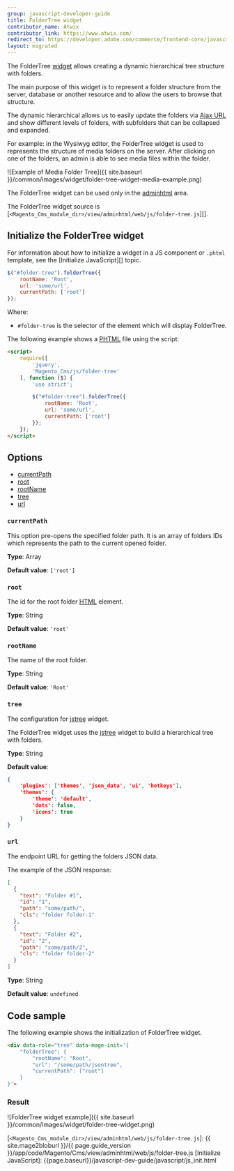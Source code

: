 ```yaml
---
group: javascript-developer-guide
title: FolderTree widget
contributor_name: Atwix
contributor_link: https://www.atwix.com/
redirect_to: https://developer.adobe.com/commerce/frontend-core/javascript/jquery-widgets/folder-tree/
layout: migrated
---
```


The FolderTree [widget](https://glossary.magento.com/widget/) allows creating a dynamic hierarchical tree structure with folders.

The main purpose of this widget is to represent a folder structure from the server, database or another resource and to allow the users to browse that structure.

The dynamic hierarchical allows us to easily update the folders via [Ajax URL](#url) and show different levels of folders, with subfolders that can be collapsed and expanded.

For example: in the Wysiwyg editor, the FolderTree widget is used to represents the structure of media folders on the server. After clicking on one of the folders, an admin is able to see media files within the folder.

![Example of Media Folder Tree]({{ site.baseurl }}/common/images/widget/folder-tree-widget-media-example.png)

The FolderTree widget can be used only in the [adminhtml](https://glossary.magento.com/adminhtml) area.

The FolderTree widget source is [`<Magento_Cms_module_dir>/view/adminhtml/web/js/folder-tree.js`][].

## Initialize the FolderTree widget

For information about how to initialize a widget in a JS component or `.phtml` template, see the [Initialize JavaScript][] topic.

```javascript
$("#folder-tree").folderTree({
    rootName: 'Root',
    url: 'some/url',
    currentPath: ['root']
});
```

Where:

-  `#folder-tree` is the selector of the element which will display FolderTree.

The following example shows a [PHTML](https://glossary.magento.com/phtml) file using the script:

```html
<script>
    require([
        'jquery',
        'Magento_Cms/js/folder-tree'
    ], function ($) {
        'use strict';

        $("#folder-tree").folderTree({
            rootName: 'Root',
            url: 'some/url',
            currentPath: ['root']
        });
    });
</script>
```

## Options

-  [currentPath](#currentpath)
-  [root](#root)
-  [rootName](#rootname)
-  [tree](#tree)
-  [url](#url)

### `currentPath`

This option pre-opens the specified folder path. It is an array of folders IDs which represents the path to the current opened folder.

**Type**: Array

**Default value**: `['root']`

### `root`

The id for the root folder [HTML](https://glossary.magento.com/html) element.

**Type**: String

**Default value**: `'root'`

### `rootName`

The name of the root folder.

**Type**: String

**Default value**: `'Root'`

### `tree`

The configuration for [jstree](https://www.jstree.com) widget.

The FolderTree widget uses the [jstree](https://www.jstree.com) widget to build a hierarchical tree with folders.

**Type**: String

**Default value**:

```json
{
    'plugins': ['themes', 'json_data', 'ui', 'hotkeys'],
    'themes': {
        'theme': 'default',
        'dots': false,
        'icons': true
    }
}
```

### `url`

The endpoint URL for getting the folders JSON data.

The example of the JSON response:

```json
[
  {
    "text": "Folder #1",
    "id": "1",
    "path": "some/path/",
    "cls": "folder folder-1"
  },
  {
    "text": "Folder #2",
    "id": "2",
    "path": "some/path/2",
    "cls": "folder folder-2"
  }
]
```

**Type**: String

**Default value**: `undefined`

## Code sample

The following example shows the initialization of FolderTree widget.

```html
<div data-role="tree" data-mage-init='{
    "folderTree": {
        "rootName": "Root",
        "url": "/some/path/jsontree",
        "currentPath": ["root"]
    }
}'>
```

### Result

![FolderTree widget example]({{ site.baseurl }}/common/images/widget/folder-tree-widget.png)

<!-- Link Definitions -->
[`<Magento_Cms_module_dir>/view/adminhtml/web/js/folder-tree.js`]: {{ site.mage2bloburl }}/{{ page.guide_version }}/app/code/Magento/Cms/view/adminhtml/web/js/folder-tree.js
[Initialize JavaScript]: {{page.baseurl}}/javascript-dev-guide/javascript/js_init.html
